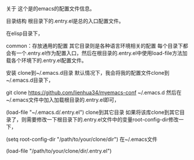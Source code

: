 关于
这个是的emacs的配置文件信息。

目录结构
根目录下的.entry.el是总的入口配置文件。

在elisp目录下，

common：存放通用的配置
其它目录则是各种语言环境相关的配置
每个目录下都会有一个.entry.el作为配置入口，然后在根目录的.entry.el中使用load-file方法加载各个环境下的.entry.el配置文件。

安装
clone到~/.emacs.d目录
默认情况下，我会将我的配置文件clone到~/.emacs.d目录下，

git clone https://github.com/lienhua34/myemacs-conf ~/.emacs.d
然后在~/.emacs文件中加入加载根目录的.entry.el即可，

(load-file "~/.emacs.d/.entry.el")
clone到其它目录
如果将该库clone到其它目录了，则需要修改一下根目录下的.entry.el文件中的变量root-config-dir修改一下，

(setq root-config-dir "/path/to/your/clone/dir")
在~/.emacs文件

(load-file "/path/to/your/clone/dir/.entry.el")
